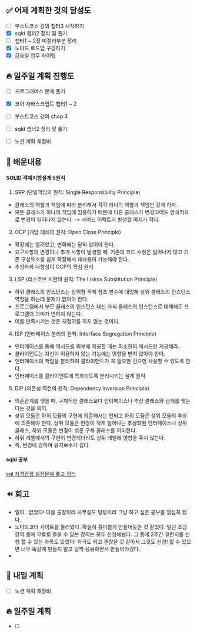 ## ✅ 어제 계획한 것의 달성도
- [ ] 부스트코스 강의 챕터3 시작하기
- [x] sqld 챕터2 정리 및 풀기
- [ ] 챕터1 ~ 2장 미정리부분 정리
- [x] 노마드 로드맵 구경하기
- [x] 금요일 업무 화이팅

## 🔥 일주일 계획 진행도
- [ ] 프로그래머스 문제 풀기
- [x] 코어 자바스크립트 챕터1 ~ 2
- [ ] 부스트코스 강의 chap.3
- [ ] sqld 챕터2 정리 및 풀기
- [ ] 노션 계획 재정비


## 💬 배운내용
#### SOLID 객체지향설계 5원칙
1. SRP (단일책임의 원칙: Single Responsibility Principle)
- 클래스의 역할과 책임에 따라 분리해서 각각 하나의 역할과 책임만 갖게 하자.
- 모든 클래스가 하나의 책임에 집중하기 때문에 다른 클래스가 변경되어도 연쇄적으로 변경이 일어나지 않는다. -> 사이드 이펙트가 발생할 여지가 적다.

2. OCP (개방 폐쇄의 원칙: Open Close Principle)
- 확장에는 열려있고, 변화에는 닫혀 있어야 한다.
- 요구사항의 변경이나 추가 사항이 발생할 때, 기존의 코드 수정은 일어나지 않고 기존 구성요소를 쉽게 확장해서 재사용이 가능해야 한다.
- 추상화화 다형성이 OCP의 핵심 원리

3. LSP (리스코브 치환의 원칙: The Liskov Substitution Principle)
- 하위 클래스의 인스턴스는 상위형 객체 참조 변수에 대입해 상위 클래스의 인스턴스 역할을 하는데 문제가 없어야 한다.
- 프로그램에서 부모 클래스의 인스턴스 대신 자식 클래스의 인스턴스로 대체해도 프로그램의 의미가 변하지 않는다.
- 이를 만족시키는 것은 재정의를 하지 않는 것이다.

4. ISP (인터페이스 분리의 원칙: Interface Segregation Principle)
- 인터페이스를 통해 메서드를 외부에 제공할 때는 최소한의 메서드만 제공해라.
- 클라이언트는 자신이 이용하지 않는 기능에는 영향을 받지 않아야 한다.
- 인터페이스의 책임을 분리하여 클라이언트가 꼭 필요한 긴으만 사용할 수 있도록 한다.
- 인터페이스를 클라이언트에 특화되도록 분리시키는 설계 원칙

5. DIP (의존성 역전의 원칙: Dependency Inversion Principle)
- 의존관계를 맺을 때, 구체적인 클래스보다 인터페이스나 추상 클래스와 관게를 맺는다는 것을 의미.
- 상위 모듈은 하위 모듈의 구현에 의존해서는 안되고 하위 모듈은 상위 모듈의 추상에 의존해야 한다. 상위 모듈은 변경이 적게 일어나는 추상화된 인터페이스나 상위 클래스, 하위 모듈은 변경이 쉬운 구체 클래스를 의미한다.
- 하위 레벨에서의 구현이 변경되더라도 상위 레벨에 영향을 주지 않는다.
- 즉, 변경에 강하며 유지보수가 쉽다.


#### sqld 공부
[sql 자격검정 실전문제 풀고 정리](https://github.com/leeokdk/BOOKMON_stomach/blob/main/sql_dev%2BforExam/chap_2.md)

## ⏪ 회고
- 일이.. 없었다! 다들 출장이라 사무실도 텅텅이라 그냥 하고 싶은 공부를 열심히 했다..
- 노마드코더 사이트를 둘러봤다. 확실히 흥미롭게 만들어놓은 것 같았다. 일단 초급 강의 중에 무료로 들을 수 있는 강의는 모두 신청해놨다. 그 중에 2주간 챌린지를 신청 할 수 있는 과목도 있었다! 자극도 되고 괜찮을 것 같아서 그것도 신청! 할 수 있으면 너무 똑같게 만들지 말고 살짝 응용하면서 만들어야겠다.
- 

## 🔰 내일 계획
- [ ] 노션 계획 재정비

## 🔥 일주일 계획
- [ ]